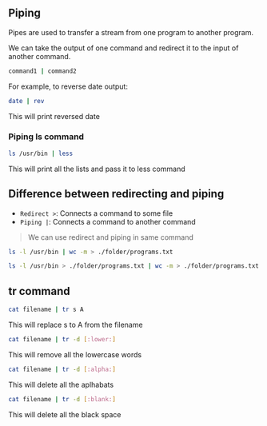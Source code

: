 ## Piping

Pipes are used to transfer a stream from one program to another program.

We can take the output of one command and redirect it to the input of another command.


```bash
command1 | command2
```

For example, to reverse date output:

```bash
date | rev
```
This will print reversed date


### Piping ls command

```bash
ls /usr/bin | less
```

This will print all the lists and pass it to less command


## Difference between redirecting and piping

- `Redirect >`: Connects a command to some file
- `Piping |`: Connects a command to another command

> We can use redirect and piping in same command

```bash
ls -l /usr/bin | wc -m > ./folder/programs.txt
```

```bash
ls -l /usr/bin > ./folder/programs.txt | wc -m > ./folder/programs.txt
```

## tr command

```bash
cat filename | tr s A
```

This will replace s to A from the filename

```bash
cat filename | tr -d [:lower:]
```

This will remove all the lowercase words



```bash
cat filename | tr -d [:alpha:]
```

This will delete all the aplhabats

```bash
cat filename | tr -d [:blank:]
```

This will delete all the black space